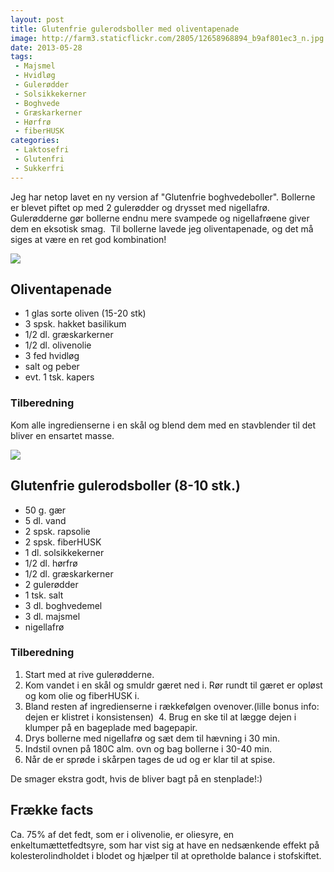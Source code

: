 ```yaml
---
layout: post
title: Glutenfrie gulerodsboller med oliventapenade
image: http://farm3.staticflickr.com/2805/12658968894_b9af801ec3_n.jpg
date: 2013-05-28
tags:
 - Majsmel
 - Hvidløg
 - Gulerødder
 - Solsikkekerner
 - Boghvede
 - Græskarkerner
 - Hørfrø
 - fiberHUSK
categories:
 - Laktosefri
 - Glutenfri
 - Sukkerfri
---
```


Jeg har netop lavet en ny version af "Glutenfrie boghvedeboller". Bollerne er
blevet piftet op med 2 gulerødder og drysset med nigellafrø. Gulerødderne gør
bollerne endnu mere svampede og nigellafrøene giver dem en eksotisk smag. 
Til bollerne lavede jeg oliventapenade, og det må siges at være en ret god
kombination!

[ ![](http://3.bp.blogspot.com/-9uZFQcln5l4/UaUNVTTzvuI/AAAAAAAAA7o/RUbmoD8jR3g/s1600/Oliventapenade.jpg) ](http://3.bp.blogspot.com/-9uZFQcln5l4/UaUNVTTzvuI/AAAAAAAAA7o/RUbmoD8jR3g/s1600/Oliventapenade.jpg)

## Oliventapenade
- 1 glas sorte oliven (15-20 stk)
- 3 spsk. hakket basilikum
- 1/2 dl. græskarkerner
- 1/2 dl. olivenolie
- 3 fed hvidløg
- salt og peber
- evt. 1 tsk. kapers

### Tilberedning
Kom alle ingredienserne i en skål og blend dem med en stavblender til det bliver
en ensartet masse.

[ ![](http://2.bp.blogspot.com/-h66ITVNFq0A/UaUOKv9OdGI/AAAAAAAAA7w/YFJWEFcXIMc/s1600/Boller_med_nigellafr%C3%B8.jpg) ](http://2.bp.blogspot.com/-h66ITVNFq0A/UaUOKv9OdGI/AAAAAAAAA7w/YFJWEFcXIMc/s1600/Boller_med_nigellafr%C3%B8.jpg)


## Glutenfrie gulerodsboller (8-10 stk.)
- 50 g. gær
- 5 dl. vand
- 2 spsk. rapsolie
- 2 spsk. fiberHUSK
- 1 dl. solsikkekerner
- 1/2 dl. hørfrø
- 1/2 dl. græskarkerner
- 2 gulerødder
- 1 tsk. salt
- 3 dl. boghvedemel
- 3 dl. majsmel
- nigellafrø

### Tilberedning
1. Start med at rive gulerødderne.
2. Kom vandet i en skål og smuldr gæret ned i. Rør rundt til gæret er opløst og
   kom olie og fiberHUSK i.
3. Bland resten af ingredienserne i rækkefølgen ovenover.(lille bonus info:
   dejen er klistret i konsistensen) 
4. Brug en ske til at lægge dejen i klumper på en bageplade med bagepapir.
5. Drys bollerne med nigellafrø og sæt dem til hævning i 30 min. 
6. Indstil ovnen på 180C alm. ovn og bag bollerne i 30-40 min.
7. Når de er sprøde i skårpen tages de ud og er klar til at spise. 

De smager ekstra godt, hvis de bliver bagt på en stenplade!:)

## Frække facts
Ca. 75% af det fedt, som er i olivenolie, er oliesyre, en enkeltumættetfedtsyre,
som har vist sig at have en nedsænkende effekt på kolesterolindholdet i blodet
og hjælper til at opretholde balance i stofskiftet.
